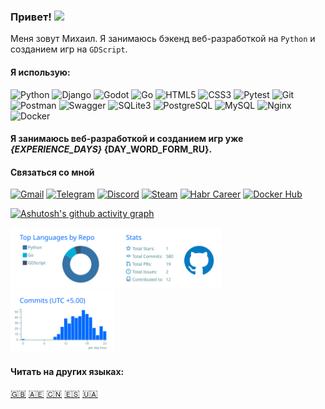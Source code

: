 ### Привет! <img src="https://i.imgur.com/ht1cLtJ.gif" width="50"/>

Меня зовут Михаил. Я занимаюсь бэкенд веб-разработкой на `Python` и созданием игр на `GDScript`.

#### Я использую:

<div class="image-row">
  <img src="https://icon.icepanel.io/Technology/svg/Python.svg" width="40" alt="Python" title="Python"/>
  <img src="https://icon.icepanel.io/Technology/png-shadow-512/Django.png" width="40" alt="Django" title="Django"/>
  <img src="https://icon.icepanel.io/Technology/svg/Godot-Engine.svg" width="40" alt="Godot" title="Godot"/>
  <img src="https://habrastorage.org/webt/vw/wl/yh/vwwlyhl18xp3yt34bgozvsmwe5c.png" width="70" alt="Go" title="Go"/>
  <img src="https://icon.icepanel.io/Technology/svg/HTML5.svg" width="40" alt="HTML5" title="HTML5"/>
  <img src="https://icon.icepanel.io/Technology/svg/CSS3.svg" width="40" alt="CSS3" title="CSS3"/>
  <img src="https://user-images.githubusercontent.com/25181517/184117132-9e89a93b-65fb-47c3-91e7-7d0f99e7c066.png" width="40" alt="Pytest" title="Pytest"/>
  <img src="https://user-images.githubusercontent.com/25181517/192108372-f71d70ac-7ae6-4c0d-8395-51d8870c2ef0.png" width="40" alt="Git" title="Git"/>
  <img src="https://user-images.githubusercontent.com/25181517/192109061-e138ca71-337c-4019-8d42-4792fdaa7128.png" width="40" alt="Postman" title="Postman"/>
  <img src="https://user-images.githubusercontent.com/25181517/186711335-a3729606-5a78-4496-9a36-06efcc74f800.png" width="40" alt="Swagger" title="Swagger"/>
  <img src="https://github.com/marwin1991/profile-technology-icons/assets/136815194/82df4543-236b-4e45-9604-5434e3faab17" width="40" alt="SQLite3" title="SQLite3"/>
  <img src="https://icon.icepanel.io/Technology/svg/PostgresSQL.svg" width="40" alt="PostgreSQL" title="PostgreSQL"/>
  <img src="https://icon.icepanel.io/Technology/svg/MySQL.svg" width="40" alt="MySQL" title="MySQL"/>
  <img src="https://img.icons8.com/?size=100&id=t2x6DtCn5Zzx&format=png&color=000000" width="40" alt="Nginx" title="Nginx"/>
  <img src="https://img.icons8.com/?size=100&id=cdYUlRaag9G9&format=png&color=000000" width="40" alt="Docker" title="Docker"/>
</div>

#### Я занимаюсь веб-разработкой и созданием игр уже ***{EXPERIENCE_DAYS}*** {DAY_WORD_FORM_RU}.

#### Связаться со мной

  [![Gmail](https://img.shields.io/badge/Gmail-D14836?style=for-the-badge&logo=gmail&logoColor=white)](https://mail.google.com/mail/u/0/#inbox?compose=NZVHGBDCZJXJjtMPgkglZzNSxMpvfFCQqrrkssFrkSlJhQsfsJZQXnBnCGVTwVKgfkZXlq)
  [![Telegram](https://img.shields.io/badge/Telegram-2CA5E0?style=for-the-badge&logo=telegram&logoColor=white)](https://t.me/linkoffee)
  [![Discord](https://img.shields.io/badge/DISCORD-5865f2?style=for-the-badge&logo=Discord&logoColor=white)](https://discordapp.com/users/774180553548496928/)
  [![Steam](https://img.shields.io/badge/Steam-000000?style=for-the-badge&logo=steam&logoColor=white)](https://steamcommunity.com/id/flyrane_russia/)
  [![Habr Career](https://img.shields.io/badge/habr%20career-629fbc?style=for-the-badge&logo=Habr&logoColor=white)](https://career.habr.com/linkoffee)
  [![Docker Hub](https://img.shields.io/badge/Docker%20Hub-1c62eb?style=for-the-badge&logo=Docker&logoColor=white)](https://hub.docker.com/u/linkoffee)

[![Ashutosh's github activity graph](https://github-readme-activity-graph.vercel.app/graph?username=linkoffee&theme=github-compact&title_color=0366D6&color=0366D6&grid=false&radius=16&area=true&hide_border=true&area_color=0366D6&line=0366D6&point=0D1117)](https://github.com/ashutosh00710/github-readme-activity-graph)

<div class="image-row">
  <img src="https://raw.githubusercontent.com/linkoffee/linkoffee/main/profile-summary-card-output/transparent/1-repos-per-language.svg" width="33%"/>
  <img src="https://raw.githubusercontent.com/linkoffee/linkoffee/main/profile-summary-card-output/transparent/3-stats.svg" width="33%"/>
  <img src="https://raw.githubusercontent.com/linkoffee/linkoffee/main/profile-summary-card-output/transparent/4-productive-time.svg" width="33%"/>
</div>

#### Читать на других языках:
[🇬🇧](https://linkoffee.github.io/linkoffee/README_EN.html) [🇦🇪](https://linkoffee.github.io/linkoffee/README_AR.html) [🇨🇳](https://linkoffee.github.io/linkoffee/README_CN.html) [🇪🇸](https://linkoffee.github.io/linkoffee/README_ES.html) [🇺🇦](https://linkoffee.github.io/linkoffee/README_UA.html)
